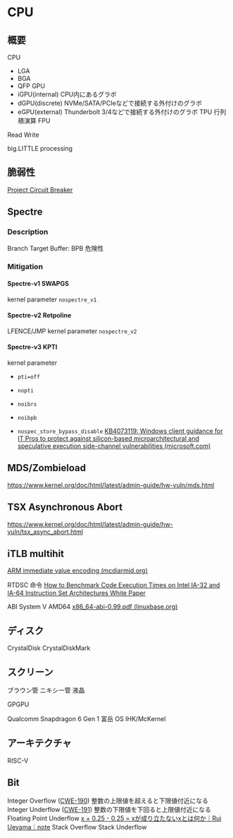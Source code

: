 # CPU

## 概要
CPU
- LGA
- BGA
- QFP
GPU
- iGPU(internal) CPU内にあるグラボ
- dGPU(discrete) NVMe/SATA/PCIeなどで接続する外付けのグラボ
- eGPU(external) Thunderbolt 3/4などで接続する外付けのグラボ
TPU 行列積演算
FPU

Read
Write

big.LITTLE processing

## 脆弱性
[Project Circuit Breaker](https://www.projectcircuitbreaker.com/)
## Spectre

### Description
Branch Target Buffer: BPB
危険性

### Mitigation
#### Spectre-v1 SWAPGS
kernel parameter `nospectre_v1`
#### Spectre-v2 Retpoline
LFENCE/JMP
kernel parameter `nospectre_v2`
#### Spectre-v3 KPTI
kernel parameter
- `pti=off`
- `nopti`

-   `noibrs`
-   `noibpb`
-   `nospec_store_bypass_disable`
[KB4073119: Windows client guidance for IT Pros to protect against silicon-based microarchitectural and speculative execution side-channel vulnerabilities (microsoft.com)](https://support.microsoft.com/en-us/topic/kb4073119-windows-client-guidance-for-it-pros-to-protect-against-silicon-based-microarchitectural-and-speculative-execution-side-channel-vulnerabilities-35820a8a-ae13-1299-88cc-357f104f5b11)

## MDS/Zombieload
https://www.kernel.org/doc/html/latest/admin-guide/hw-vuln/mds.html

## TSX Asynchronous Abort
https://www.kernel.org/doc/html/latest/admin-guide/hw-vuln/tsx_async_abort.html

## iTLB multihit

[ARM immediate value encoding (mcdiarmid.org)](https://alisdair.mcdiarmid.org/arm-immediate-value-encoding/)

RTDSC 命令
[How to Benchmark Code Execution Times on Intel IA-32 and IA-64 Instruction Set Architectures White Paper](https://www.intel.com/content/dam/www/public/us/en/documents/white-papers/ia-32-ia-64-benchmark-code-execution-paper.pdf)

ABI
System V AMD64
[x86_64-abi-0.99.pdf (linuxbase.org)](https://refspecs.linuxbase.org/elf/x86_64-abi-0.99.pdf)

## ディスク
CrystalDisk
CrystalDiskMark
## スクリーン
ブラウン管
ニキシー管
液晶

GPGPU

Qualcomm Snapdragon 6 Gen 1
富岳
OS IHK/McKernel

## アーキテクチャ
RISC-V

## Bit

Integer Overflow ([CWE-190](https://cwe.mitre.org/data/definitions/190.html)) 整数の上限値を超えると下限値付近になる
Integer Underflow ([CWE-191](https://cwe.mitre.org/data/definitions/191.html)) 整数の下限値を下回ると上限値付近になる
Floating Point Underflow   [x + 0.25 - 0.25 = xが成り立たないxとは何か｜Rui Ueyama｜note](https://note.com/ruiu/n/ndd60f403e8f2)
Stack Overflow
Stack Underflow
